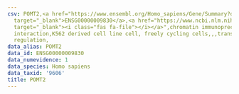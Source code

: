 ```yaml
---
csv: POMT2,<a href="https://www.ensembl.org/Homo_sapiens/Gene/Summary?db=core;g=ENSG00000009830"
  target="_blank">ENSG00000009830</a>,<a href="https://www.ncbi.nlm.nih.gov/pubmed/23959860"
  target="_blank"><i class="fas fa-file"></i></a>",chromatin immunoprecipitation assay,direct
  interaction,K562 derived cell line cell, freely cycling cells,,,transcriptional
  regulation,
data_alias: POMT2
data_id: ENSG00000009830
data_numevidence: 1
data_species: Homo sapiens
data_taxid: '9606'
title: POMT2
---
```

